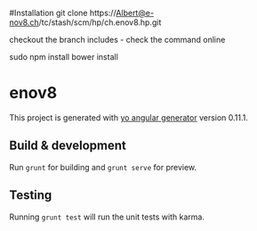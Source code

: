 #Installation
git clone https://Albert@e-nov8.ch/tc/stash/scm/hp/ch.enov8.hp.git

checkout the branch includes - check the command online


sudo npm install
bower install

# enov8

This project is generated with [yo angular generator](https://github.com/yeoman/generator-angular)
version 0.11.1.

## Build & development

Run `grunt` for building and `grunt serve` for preview.

## Testing

Running `grunt test` will run the unit tests with karma.
